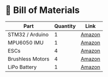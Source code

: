# 🧾 Bill of Materials

| Part | Quantity | Link |
|------|----------|------|
| STM32 / Arduino | 1 | [Amazon](#) |
| MPU6050 IMU | 1 | [Amazon](#) |
| ESCs | 4 | [Amazon](#) |
| Brushless Motors | 4 | [Amazon](#) |
| LiPo Battery | 1 | [Amazon](#) |
